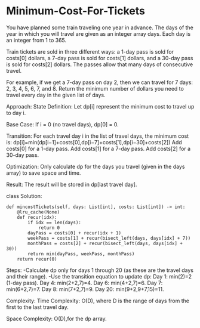 # Minimum-Cost-For-Tickets

You have planned some train traveling one year in advance. The days of the year in which you will travel are given as an integer array days. Each day is an integer from 1 to 365.

Train tickets are sold in three different ways:
a 1-day pass is sold for costs[0] dollars,
a 7-day pass is sold for costs[1] dollars, and
a 30-day pass is sold for costs[2] dollars.
The passes allow that many days of consecutive travel.

For example, if we get a 7-day pass on day 2, then we can travel for 7 days: 2, 3, 4, 5, 6, 7, and 8.
Return the minimum number of dollars you need to travel every day in the given list of days.

Approach:
State Definition:
Let dp[i] represent the minimum cost to travel up to day i.

Base Case:
If i = 0 (no travel days), dp[0] = 0.

Transition:
For each travel day i in the list of travel days, the minimum cost is:
dp[i]=min(dp[i−1]+costs[0],dp[i−7]+costs[1],dp[i−30]+costs[2])
Add costs[0] for a 1-day pass.
Add costs[1] for a 7-day pass.
Add costs[2] for a 30-day pass.

Optimization:
Only calculate dp for the days you travel (given in the days array) to save space and time.

Result:
The result will be stored in dp[last travel day].

class Solution:

    def mincostTickets(self, days: List[int], costs: List[int]) -> int:
        @lru_cache(None)
        def recur(idx):
            if idx == len(days):
                return 0
            dayPass = costs[0] + recur(idx + 1)
            weekPass = costs[1] + recur(bisect_left(days, days[idx] + 7))
            monthPass = costs[2] + recur(bisect_left(days, days[idx] + 30))
            return min(dayPass, weekPass, monthPass)
        return recur(0)

        

Steps:
-Calculate dp only for days 1 through 20 (as these are the travel days and their range).
-Use the transition equation to update dp:
Day 1: min(2)=2 (1-day pass).
Day 4: min(2+2,7)=4.
Day 6: min(4+2,7)=6.
Day 7: min(6+2,7)=7.
Day 8: min(7+2,7)=9.
Day 20: min(9+2,9+7,15)=11.


Complexity:
Time Complexity:
O(D), where D is the range of days from the first to the last travel day.

Space Complexity:
O(D),for the dp array.










        
